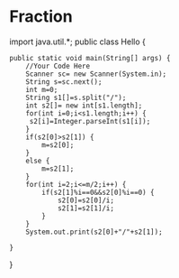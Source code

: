 # Fraction
import java.util.*;
public class Hello {

    public static void main(String[] args) {
		//Your Code Here
		Scanner sc= new Scanner(System.in);
		String s=sc.next();
		int m=0;
		String s1[]=s.split("/");
		int s2[]= new int[s1.length];
		for(int i=0;i<s1.length;i++) {
		 s2[i]=Integer.parseInt(s1[i]);
		}
		if(s2[0]>s2[1]) {
		    m=s2[0];
		}
		else {
		    m=s2[1];
		}
		for(int i=2;i<=m/2;i++) {
		    if(s2[1]%i==0&&s2[0]%i==0) {
		        s2[0]=s2[0]/i;
		        s2[1]=s2[1]/i;
		    }
		}
 		System.out.print(s2[0]+"/"+s2[1]);

	}
}

